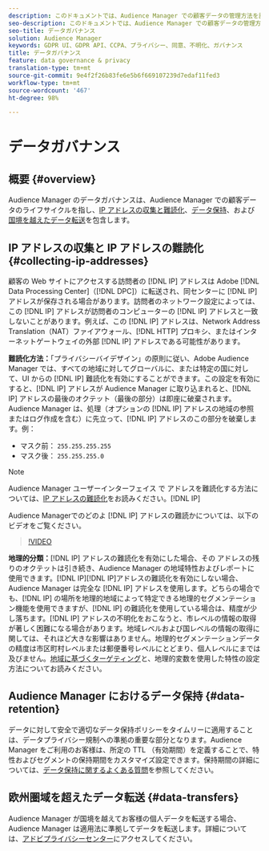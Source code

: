 ```yaml
---
description: このドキュメントでは、Audience Manager での顧客データの管理方法を説明します。
seo-description: このドキュメントでは、Audience Manager での顧客データの管理方法を説明します。
seo-title: データガバナンス
solution: Audience Manager
keywords: GDPR UI、GDPR API、CCPA、プライバシー、同意、不明化、ガバナンス
title: データガバナンス
feature: data governance & privacy
translation-type: tm+mt
source-git-commit: 9e4f2f26b83fe6e5b6f669107239d7edaf11fed3
workflow-type: tm+mt
source-wordcount: '467'
ht-degree: 98%

---
```



# データガバナンス

## 概要 {#overview}

Audience Manager のデータガバナンスは、Audience Manager での顧客データのライフサイクルを指し、[IP アドレスの収集と難読化](data-governance.md#collecting-ip-addresses)、[データ保持](data-governance.md#data-retention)、および[国境を越えたデータ転送](data-governance.md#data-transfers)を包含します。

## IP アドレスの収集と IP アドレスの難読化 {#collecting-ip-addresses}

顧客の Web サイトにアクセスする訪問者の [!DNL IP] アドレスは Adobe [!DNL Data Processing Center]（[!DNL DPC]）に転送され、同センターに [!DNL IP] アドレスが保存される場合があります。訪問者のネットワーク設定によっては、この [!DNL IP] アドレスが訪問者のコンピューターの [!DNL IP] アドレスと一致しないことがあります。例えば、この [!DNL IP] アドレスは、Network Address Translation（NAT）ファイアウォール、[!DNL HTTP] プロキシ、またはインターネットゲートウェイの外部 [!DNL IP] アドレスである可能性があります。

**難読化方法：**「プライバシーバイデザイン」の原則に従い、Adobe Audience Manager では、すべての地域に対してグローバルに、または特定の国に対して、UI からの [!DNL IP] 難読化を有効にすることができます。この設定を有効にすると、[!DNL IP] アドレスが Audience Manager に取り込まれると、[!DNL IP] アドレスの最後のオクテット（最後の部分）は即座に破棄されます。Audience Manager は、処理（オプションの [!DNL IP] アドレスの地域の参照またはログ作成を含む）に先立って、[!DNL IP] アドレスのこの部分を破棄します。例：

* マスク前： `255.255.255.255`
* マスク後： `255.255.255.0`

>[!NOTE]
>
>Audience Manager ユーザーインターフェイス で アドレスを難読化する方法については、[IP アドレスの難読化](../../features/administration/ip-obfuscation.md)をお読みください。[!DNL IP]

Audience Managerでのどのよ [!DNL IP] アドレスの難読かについては、以下のビデオをご覧ください。

>[!VIDEO](https://video.tv.adobe.com/v/27218/)

**地理的分類：**[!DNL IP] アドレスの難読化を有効にした場合、その アドレスの残りのオクテットは引き続き、Audience Manager の地域特性およびレポートに使用できます。[!DNL IP][!DNL IP]アドレスの難読化を有効にしない場合、Audience Manager は完全な [!DNL IP] アドレスを使用します。どちらの場合でも、[!DNL IP] の場所を地理的地域によって特定できる地理的セグメンテーション機能を使用できますが、[!DNL IP] の難読化を使用している場合は、精度が少し落ちます。[!DNL IP] アドレスの不明化をおこなうと、市レベルの情報の取得が著しく困難になる場合があります。地域レベルおよび国レベルの情報の取得に関しては、それほど大きな影響はありません。地理的セグメンテーションデータの精度は市区町村レベルまたは郵便番号レベルにとどまり、個人レベルにまでは及びません。[地域に基づくターゲティング](../../features/traits/trait-geotarget-keys.md)と、地理的変数を使用した特性の設定方法についてお読みください。

## Audience Manager におけるデータ保持 {#data-retention}

データに対して安全で適切なデータ保持ポリシーをタイムリーに適用することは、データプライバシー規制への準拠の重要な部分となります。Audience Manager をご利用のお客様は、所定の TTL （有効期間）を定義することで、特性およびセグメントの保持期間をカスタマイズ設定できます。保持期間の詳細については、[データ保持に関するよくある質問](../../faq/faq-privacy.md)を参照してください。

## 欧州圏域を超えたデータ転送 {#data-transfers}

Audience Manager が国境を越えてお客様の個人データを転送する場合、Audience Manager は適用法に準拠してデータを転送します。詳細については、[アドビプライバシーセンター](https://www.adobe.com/jp/privacy/eudatatransfers.html)にアクセスしてください。